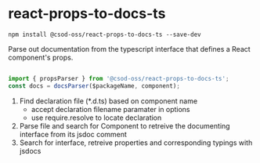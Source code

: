 # react-props-to-docs-ts
`npm install @csod-oss/react-props-to-docs-ts --save-dev`

Parse out documentation from the typescript interface that defines a React component's props.

```Javascript

import { propsParser } from '@csod-oss/react-props-to-docs-ts';
const docs = docsParser($packageName, component);

```

1. Find declaration file (*.d.ts) based on component name
    - accept declaration filename paramater in options
    - use require.resolve to locate declaration
2. Parse file and search for Component to retreive the documenting interface from its jsdoc comment
3. Search for interface, retreive properties and corresponding typings with jsdocs

